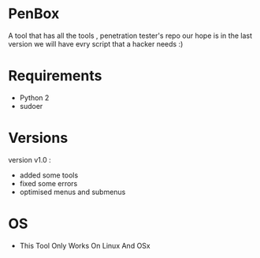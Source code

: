 # PenBox
A tool that has all the tools , penetration tester's repo 
our hope is in the last version we will have evry script that a hacker needs :)

# Requirements

* Python 2
* sudoer 

# Versions

version v1.0 : 
- added some tools
- fixed some errors 
- optimised menus and submenus 

# OS 
- This Tool Only Works On Linux And OSx

